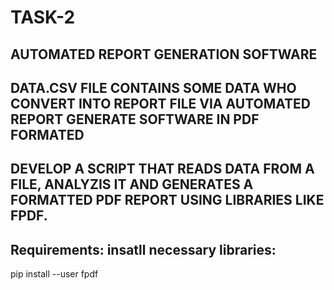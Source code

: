 # TASK-2
AUTOMATED REPORT GENERATION SOFTWARE
-------
DATA.CSV FILE CONTAINS SOME DATA WHO CONVERT INTO REPORT FILE VIA AUTOMATED REPORT GENERATE SOFTWARE IN PDF FORMATED
--------
DEVELOP A SCRIPT THAT READS DATA FROM A FILE, ANALYZIS IT AND GENERATES A FORMATTED PDF REPORT USING LIBRARIES LIKE FPDF.
-----------------
Requirements:
insatll necessary libraries:
--------------------
pip install --user fpdf

